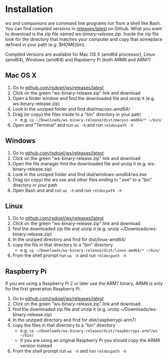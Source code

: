 
# Installation

*ws* and companions are command line programs run from a shell like Bash. You can find compiled
versions in [releases/latest](https://github.com/rsdoiel/ws/releases/latest) 
on Github. What you want to download is the zip file named *ws-binary-release.zip*. Inside
the zip file look for the directory that matches your computer and copy that someplace
defined in your path (e.g. $HOME/bin). 

Compiled versions are available for Mac OS X (amd64 processor), Linux (amd64), Windows
(amd64) and Rapsberry Pi (both ARM6 and ARM7)

## Mac OS X

1. Go to [github.com/rsdoiel/ws/releases/latest](https://github.com/rsdoiel/ws/releases/latest)
2. Click on the green "ws-binary-release.zip" link and download
3. Open a finder window and find the downloaded file and unzip it (e.g. ws-binary-release.zip)
4. Look in the unziped folder and find dist/macosx-amd64/
5. Drag (or copy) the files inside to a "bin" directory in your path 
    + e.g. `cp ~/Downloads/ws-binary-release/dist/macosx-amd64/* ~/bin/`
6. Open and "Terminal" and run `ws -h` and run `reldocpath -h`

## Windows

1. Go to [github.com/rsdoiel/ws/releases/latest](https://github.com/rsdoiel/ws/releases/latest)
2. Click on the green "ws-binary-release.zip" link and download
3. Open the file manager find the downloaded file and unzip it (e.g. ws-binary-release.zip)
4. Look in the unziped folder and find dist/windows-amd64/ws.exe
5. Drag (or copy) the *ws.exe* and other files ending in ".exe" to a "bin" directory in your path
6. Open Bash and and run `ws -h` and run `reldocpath -h`

## Linux

1. Go to [github.com/rsdoiel/ws/releases/latest](https://github.com/rsdoiel/ws/releases/latest)
2. Click on the green "ws-binary-release.zip" link and download
3. find the downloaded zip file and unzip it (e.g. unzip ~/Downloads/ws-binary-release.zip)
4. In the unziped directory and find for dist/linux-amd64/
5. copy the fils in that directory to a "bin" directory 
    + e.g. `cp ~/Downloads/ws-binary-release/dist/linux-amd64/* ~/bin/`
6. From the shell prompt run `ws -h` and run `reldocpath -h`

## Raspberry Pi

If you are using a Raspberry Pi 2 or later use the ARM7 binary, ARM6 is only for the first generaiton Raspberry Pi.

1. Go to [github.com/rsdoiel/ws/releases/latest](https://github.com/rsdoiel/ws/releases/latest)
2. Click on the green "ws-binary-release.zip" link and download
3. find the downloaded zip file and unzip it (e.g. unzip ~/Downloads/ws-binary-release.zip)
4. In the unziped directory and find for dist/raspberrypi-arm7/
5. copy the files in that directory to a "bin" directory 
    + e.g. `cp ~/Downloads/ws-binary-release/dist/raspberrypi-arm7/ws ~/bin/`
    + if you are using an original Raspberry Pi you should copy the ARM6 version instead
6. From the shell prompt run `ws -h` and run `reldocpath -h`

